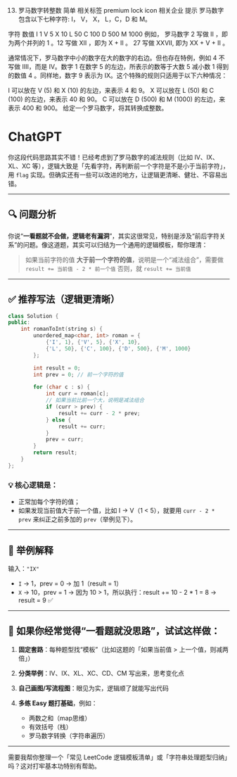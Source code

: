 13. 罗马数字转整数
简单
相关标签
premium lock icon
相关企业
提示
罗马数字包含以下七种字符: I， V， X， L，C，D 和 M。

字符          数值
I             1
V             5
X             10
L             50
C             100
D             500
M             1000
例如， 罗马数字 2 写做 II ，即为两个并列的 1 。12 写做 XII ，即为 X + II 。 27 写做  XXVII, 即为 XX + V + II 。

通常情况下，罗马数字中小的数字在大的数字的右边。但也存在特例，例如 4 不写做 IIII，而是 IV。数字 1 在数字 5 的左边，所表示的数等于大数 5 减小数 1 得到的数值 4 。同样地，数字 9 表示为 IX。这个特殊的规则只适用于以下六种情况：

I 可以放在 V (5) 和 X (10) 的左边，来表示 4 和 9。
X 可以放在 L (50) 和 C (100) 的左边，来表示 40 和 90。 
C 可以放在 D (500) 和 M (1000) 的左边，来表示 400 和 900。
给定一个罗马数字，将其转换成整数。


# ChatGPT 
你这段代码思路其实不错！已经考虑到了罗马数字的减法规则（比如 IV、IX、XL、XC 等），逻辑大致是「先看字符，再判断前一个字符是不是小于当前字符」，用 `flag` 实现。但确实还有一些可以改进的地方，让逻辑更清晰、健壮、不容易出错。

---

## 🔍 **问题分析**

你说“**一看题就不会做，逻辑老有漏洞**”，其实这很常见，特别是涉及“前后字符关系”的问题。像这道题，其实可以归结为一个通用的逻辑模板，帮你理清：

> 如果当前字符的值 **大于前一个字符的值**，说明是一个“减法组合”，需要做 `result += 当前值 - 2 * 前一个值`
> 否则，就 `result += 当前值`

---

## ✅ **推荐写法（逻辑更清晰）**

```cpp
class Solution {
public:
    int romanToInt(string s) {
        unordered_map<char, int> roman = {
            {'I', 1}, {'V', 5}, {'X', 10},
            {'L', 50}, {'C', 100}, {'D', 500}, {'M', 1000}
        };

        int result = 0;
        int prev = 0; // 前一个字符的值

        for (char c : s) {
            int curr = roman[c];
            // 如果当前比前一个大，说明是减法组合
            if (curr > prev) {
                result += curr - 2 * prev;
            } else {
                result += curr;
            }
            prev = curr;
        }
        return result;
    }
};
```

### 💡 核心逻辑是：

* 正常加每个字符的值；
* 如果发现当前值大于前一个值，比如 I -> V（1 < 5），就要用 `curr - 2 * prev` 来纠正之前多加的 `prev`（举例见下）。

---

## 🧠 举例解释

输入：`"IX"`

* `I` → 1，prev = 0 → 加 1（result = 1）
* `X` → 10，prev = 1 → 因为 10 > 1，所以执行：result += 10 - 2 \* 1 = 8 → result = 9 ✅

---

## 🧱 如果你经常觉得“一看题就没思路”，试试这样做：

1. **固定套路**：每种题型找“模板”（比如这题的「如果当前值 > 上一个值，则减两倍」）
2. **分类举例**：IV、IX、XL、XC、CD、CM 写出来，思考变化点
3. **自己画图/写流程图**：眼见为实，逻辑顺了就能写出代码
4. **多练 Easy 题打基础**，例如：

   * 两数之和（map思维）
   * 有效括号（栈）
   * 罗马数字转换（字符串遍历）

---

需要我帮你整理一个「常见 LeetCode 逻辑模板清单」或「字符串处理题型归纳」吗？这对打牢基本功特别有帮助。
